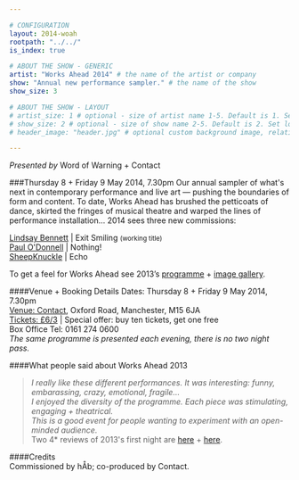 ```yaml
---

# CONFIGURATION
layout: 2014-woah
rootpath: "../../"
is_index: true

# ABOUT THE SHOW - GENERIC
artist: "Works Ahead 2014" # the name of the artist or company
show: "Annual new performance sampler." # the name of the show
show_size: 3

# ABOUT THE SHOW - LAYOUT
# artist_size: 1 # optional - size of artist name 1-5. Default is 1. Set longer names to lower values
# show_size: 2 # optional - size of show name 2-5. Default is 2. Set longer names to lower values
# header_image: "header.jpg" # optional custom background image, relative to current page

---
```

*Presented by* Word of Warning + Contact
         
###Thursday 8 + Friday 9 May 2014, 7.30pm
Our annual sampler of what's next in contemporary performance and live art — pushing the boundaries of form and content. To date, Works Ahead has brushed the petticoats of dance, skirted the fringes of musical theatre and warped the lines of performance installation… 2014 sees three new commissions:        
        
[Lindsay Bennett](/current/2014-worksahead/bennett) | Exit Smiling <small>(working title)</small>        
[Paul O'Donnell](/current/2014-worksahead/odonnell) | Nothing!       
[SheepKnuckle](/current/2014-worksahead/sheepknuckle) | Echo        
          
To get a feel for Works Ahead see 2013’s [programme](/archive/2013-worksahead) + [image gallery](/galleries/2013-woah).     
              
####Venue + Booking Details
Dates: Thursday 8 + Friday 9 May 2014, 7.30pm    
[Venue: Contact](http://contactmcr.com/visit/getting-here/), Oxford Road, Manchester, M15 6JA    
[Tickets: £6/3](http://contactmcr.com/whats-on/13071-works-ahead-2014/booking) | Special offer: buy ten tickets, get one free      
Box Office Tel: 0161 274 0600       
*The same programme is presented each evening, there is no two night pass.*       
        
####What people said about Works Ahead 2013      
>*I really like these different performances. It was interesting: funny, embarassing, crazy, emotional, fragile…*     
>*I enjoyed the diversity of the programme. Each piece was stimulating, engaging + theatrical.*     
>*This is a good event for people wanting to experiment with an open-minded audience.*     
Two 4* reviews of 2013's first night are [here](http://www.whatsonstage.com/blackpool-theatre/reviews/05-2013/works-ahead-manchester_316.html) + [here](http://thegoodreview.co.uk/2013/05/works-ahead-the-contact-theatre-manchester/).    
        
####Credits         
Commissioned by hÅb; co-produced by Contact.
